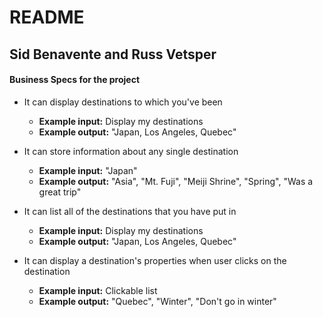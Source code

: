 # README
## Sid Benavente and Russ Vetsper

#### Business Specs for the project

* It can display destinations to which you've been
  * **Example input:** Display my destinations
  * **Example output:** "Japan, Los Angeles, Quebec"


* It can store information about any single destination
  * **Example input:** "Japan"
  * **Example output:** "Asia", "Mt. Fuji", "Meiji Shrine", "Spring", "Was a great trip"


* It can list all of the destinations that you have put in
  * **Example input:** Display my destinations
  * **Example output:** "Japan, Los Angeles, Quebec"


* It can display a destination's properties when user clicks on the destination
  * **Example input:** Clickable list
  * **Example output:** "Quebec", "Winter", "Don't go in winter"


<!-- * It can
  * **Example input:**
  * **Example output:** -->

